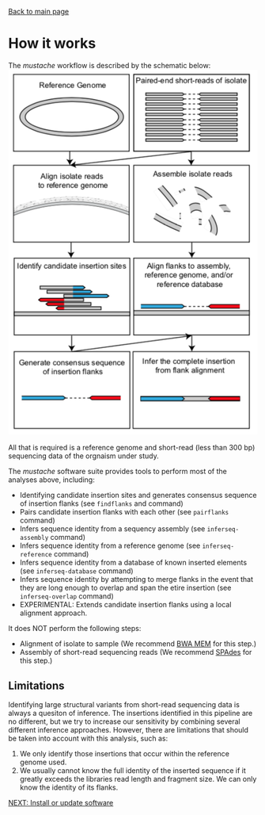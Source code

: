 [Back to main page](../README.md)  

# How it works
The *mustache* workflow is described by the schematic below:
![alt text](img/workflow.png)

All that is required is a reference genome and short-read (less than 300 bp) sequencing data of the orgnaism under study.

The *mustache* software suite provides tools to perform most of the analyses above, including:

* Identifying candidate insertion sites and generates consensus sequence of insertion flanks (see `findflanks` and command)
* Pairs candidate insertion flanks with each other (see `pairflanks` command)
* Infers sequence identity from a sequency assembly (see `inferseq-assembly` command)
* Infers sequence identity from a reference genome (see `inferseq-reference` command)
* Infers sequence identity from a database of known inserted elements (see `inferseq-database` command)
* Infers sequence identity by attempting to merge flanks in the event that they are long enough to overlap and span the etire insertion (see `inferseq-overlap` command)
* EXPERIMENTAL: Extends candidate insertion flanks using a local alignment approach.

It does NOT perform the following steps:
* Alignment of isolate to sample (We recommend [BWA MEM](http://bio-bwa.sourceforge.net/) for this step.)
* Assembly of short-read sequencing reads (We recommend [SPAdes](http://cab.spbu.ru/software/spades/) for this step.)


## Limitations
Identifying large structural variants from short-read sequencing data is always a quesiton of inference. 
The insertions identified in this pipeline are no different, but we try to increase our sensitivity by combining several 
different inference approaches. However, there are limitations that should be taken into account with this analysis, such as:

1. We only identify those insertions that occur within the reference genome used.
2. We usually cannot know the full identity of the inserted sequence if it greatly exceeds the libraries read length and fragment size. 
We can only know the identity of its flanks.



[NEXT: Install or update software](docs/install.md)